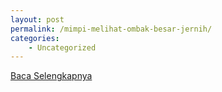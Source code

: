 ```yaml
---
layout: post
permalink: /mimpi-melihat-ombak-besar-jernih/
categories:
    - Uncategorized
---
```


[Baca Selengkapnya](/07)